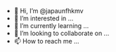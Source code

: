 - 👋 Hi, I’m @japaunfhkmv
- 👀 I’m interested in ...
- 🌱 I’m currently learning ...
- 💞️ I’m looking to collaborate on ...
- 📫 How to reach me ...

<!---
japaunfhkmv/japaunfhkmv is a ✨ special ✨ repository because its `README.md` (this file) appears on your GitHub profile.
You can click the Preview link to take a look at your changes.
--->
